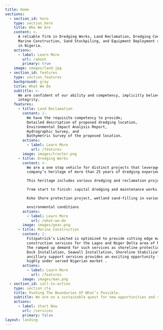 ```yaml
---
title: Home
sections:
  - section_id: hero
    type: section_hero
    title: Who We Are
    content: >-
      A reliable firm in Dredging Works, Land Reclamation, Dredging Consultancy,
      Marine Construction, Sand Stockpiling, and Equipment Deployment services
      in Nigeria.
    actions:
      - label: Learn More
        url: /about
        primary: true
    image: images/land.jpg
  - section_id: features
    type: section_features
    background: gray
    title: What We Do
    subtitle: >-
      We are confident of our ability and competency, implicitly believing our
      integrity.
    features:
      - title: Land Reclamation
        content: |-
          We have the requisite competency to provide;
          Detailed description of proposed dredging location,
          Environmental Impact Analysis Report,
          Hydrographic Survey, and
          Bathymetric Survey of the proposed location.
        actions:
          - label: Learn More
            url: /features
        image: images/tractor.png
      - title: Dredging Works
        content: >-
          We are a one stop vehicle for distinct projects that leverage on the
          company’s heritage of more than 25 years of dredging experience.

          This heritage includes various dredging and reclamation projects

          from start to finish: capital dredging and maintenance works in

          Koko Shore protection project, wetland sand-filling in various

          environmental conditions
        actions:
          - label: Learn More
            url: /what-we-do
        image: images/gear.png
      - title: Marine Construction
        content: |-
          Fitzpatrick’s Limited is optimized to provide cutting edge marine
          construction services for the Lagos and Niger Delta area of Nigeria.
          The ramped up demand for such services as shoreline protection,
          Dock Installation, Seawall Installation, Shoreline Stabilization and
          ancillary support services provides an exciting opportunity for the
          highly under served Nigerian market .
        actions:
          - label: Learn More
            url: /features
        image: images/man.png
  - section_id: call-to-action
    type: section_cta
    title: Pushing The Boundaries Of What’s Possible.
    subtitle: We are on a sustainable quest for new opportunities and solutions.
    actions:
      - label: Start Now
        url: /services
        primary: false
layout: landing
---
```

